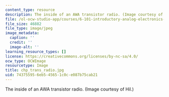 ```yaml
---
content_type: resource
description: The inside of an AWA transistor radio. (Image courtesy of Hil.)
file: /ol-ocw-studio-app/courses/6-101-introductory-analog-electronics-laboratory-spring-2007/743755956eb545651c0ce087b75cab21_chp_trans_radio.jpg
file_size: 46882
file_type: image/jpeg
image_metadata:
  caption: ''
  credit: ''
  image-alt: ''
learning_resource_types: []
license: https://creativecommons.org/licenses/by-nc-sa/4.0/
ocw_type: OCWImage
resourcetype: Image
title: chp_trans_radio.jpg
uid: 74375595-6eb5-4565-1c0c-e087b75cab21
---
```

The inside of an AWA transistor radio. (Image courtesy of Hil.)